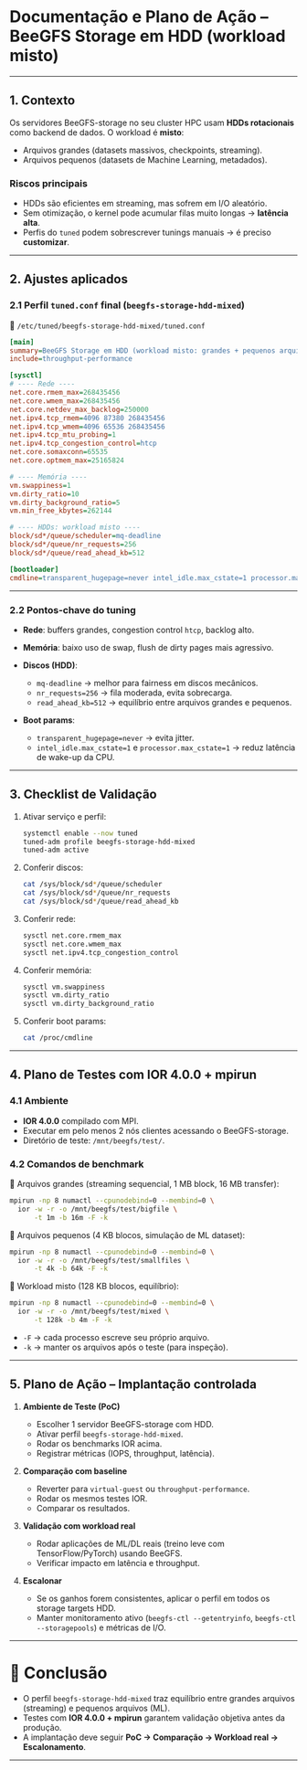 # Documentação e Plano de Ação – BeeGFS Storage em HDD (workload misto)

---

## 1. Contexto

Os servidores BeeGFS-storage no seu cluster HPC usam **HDDs rotacionais** como backend de dados.
O workload é **misto**:

* Arquivos grandes (datasets massivos, checkpoints, streaming).
* Arquivos pequenos (datasets de Machine Learning, metadados).

### Riscos principais

* HDDs são eficientes em streaming, mas sofrem em I/O aleatório.
* Sem otimização, o kernel pode acumular filas muito longas → **latência alta**.
* Perfis do `tuned` podem sobrescrever tunings manuais → é preciso **customizar**.

---

## 2. Ajustes aplicados

### 2.1 Perfil `tuned.conf` final (`beegfs-storage-hdd-mixed`)

📂 `/etc/tuned/beegfs-storage-hdd-mixed/tuned.conf`

```ini
[main]
summary=BeeGFS Storage em HDD (workload misto: grandes + pequenos arquivos ML)
include=throughput-performance

[sysctl]
# ---- Rede ----
net.core.rmem_max=268435456
net.core.wmem_max=268435456
net.core.netdev_max_backlog=250000
net.ipv4.tcp_rmem=4096 87380 268435456
net.ipv4.tcp_wmem=4096 65536 268435456
net.ipv4.tcp_mtu_probing=1
net.ipv4.tcp_congestion_control=htcp
net.core.somaxconn=65535
net.core.optmem_max=25165824

# ---- Memória ----
vm.swappiness=1
vm.dirty_ratio=10
vm.dirty_background_ratio=5
vm.min_free_kbytes=262144

# ---- HDDs: workload misto ----
block/sd*/queue/scheduler=mq-deadline
block/sd*/queue/nr_requests=256
block/sd*/queue/read_ahead_kb=512

[bootloader]
cmdline=transparent_hugepage=never intel_idle.max_cstate=1 processor.max_cstate=1
```

---

### 2.2 Pontos-chave do tuning

* **Rede**: buffers grandes, congestion control `htcp`, backlog alto.
* **Memória**: baixo uso de swap, flush de dirty pages mais agressivo.
* **Discos (HDD)**:

  * `mq-deadline` → melhor para fairness em discos mecânicos.
  * `nr_requests=256` → fila moderada, evita sobrecarga.
  * `read_ahead_kb=512` → equilíbrio entre arquivos grandes e pequenos.
* **Boot params**:

  * `transparent_hugepage=never` → evita jitter.
  * `intel_idle.max_cstate=1` e `processor.max_cstate=1` → reduz latência de wake-up da CPU.

---

## 3. Checklist de Validação

1. Ativar serviço e perfil:

   ```bash
   systemctl enable --now tuned
   tuned-adm profile beegfs-storage-hdd-mixed
   tuned-adm active
   ```

2. Conferir discos:

   ```bash
   cat /sys/block/sd*/queue/scheduler
   cat /sys/block/sd*/queue/nr_requests
   cat /sys/block/sd*/queue/read_ahead_kb
   ```

3. Conferir rede:

   ```bash
   sysctl net.core.rmem_max
   sysctl net.core.wmem_max
   sysctl net.ipv4.tcp_congestion_control
   ```

4. Conferir memória:

   ```bash
   sysctl vm.swappiness
   sysctl vm.dirty_ratio
   sysctl vm.dirty_background_ratio
   ```

5. Conferir boot params:

   ```bash
   cat /proc/cmdline
   ```

---

## 4. Plano de Testes com **IOR 4.0.0 + mpirun**

### 4.1 Ambiente

* **IOR 4.0.0** compilado com MPI.
* Executar em pelo menos 2 nós clientes acessando o BeeGFS-storage.
* Diretório de teste: `/mnt/beegfs/test/`.

### 4.2 Comandos de benchmark

🔹 Arquivos grandes (streaming sequencial, 1 MB block, 16 MB transfer):

```bash
mpirun -np 8 numactl --cpunodebind=0 --membind=0 \
  ior -w -r -o /mnt/beegfs/test/bigfile \
      -t 1m -b 16m -F -k
```

🔹 Arquivos pequenos (4 KB blocos, simulação de ML dataset):

```bash
mpirun -np 8 numactl --cpunodebind=0 --membind=0 \
  ior -w -r -o /mnt/beegfs/test/smallfiles \
      -t 4k -b 64k -F -k
```

🔹 Workload misto (128 KB blocos, equilíbrio):

```bash
mpirun -np 8 numactl --cpunodebind=0 --membind=0 \
  ior -w -r -o /mnt/beegfs/test/mixed \
      -t 128k -b 4m -F -k
```

* `-F` → cada processo escreve seu próprio arquivo.
* `-k` → manter os arquivos após o teste (para inspeção).

---

## 5. Plano de Ação – Implantação controlada

1. **Ambiente de Teste (PoC)**

   * Escolher 1 servidor BeeGFS-storage com HDD.
   * Ativar perfil `beegfs-storage-hdd-mixed`.
   * Rodar os benchmarks IOR acima.
   * Registrar métricas (IOPS, throughput, latência).

2. **Comparação com baseline**

   * Reverter para `virtual-guest` ou `throughput-performance`.
   * Rodar os mesmos testes IOR.
   * Comparar os resultados.

3. **Validação com workload real**

   * Rodar aplicações de ML/DL reais (treino leve com TensorFlow/PyTorch) usando BeeGFS.
   * Verificar impacto em latência e throughput.

4. **Escalonar**

   * Se os ganhos forem consistentes, aplicar o perfil em todos os storage targets HDD.
   * Manter monitoramento ativo (`beegfs-ctl --getentryinfo`, `beegfs-ctl --storagepools`) e métricas de I/O.

---

# 🎯 Conclusão

* O perfil `beegfs-storage-hdd-mixed` traz equilíbrio entre grandes arquivos (streaming) e pequenos arquivos (ML).
* Testes com **IOR 4.0.0 + mpirun** garantem validação objetiva antes da produção.
* A implantação deve seguir **PoC → Comparação → Workload real → Escalonamento**.

---
